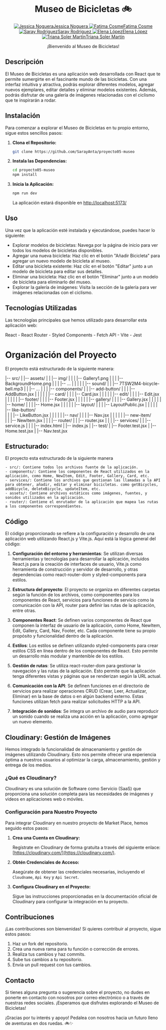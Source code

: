 <div align="center">
  <h1>Museo de Bicicletas 🚲</h1>
</div>

<p align="center">
  <a href="https://github.com/JnogueraGonzalez/">
    <img src="https://img.icons8.com/ios-filled/30/000000/github.png" alt="Jessica Noguera">Jessica Noguera
  </a>
  <a href="https://github.com/pointfs">
    <img src="https://img.icons8.com/ios-filled/30/000000/github.png" alt="Fatima Cosme">Fatima Cosme
  </a>
  <a href="https://github.com/SarayAnta">
    <img src="https://img.icons8.com/ios-filled/30/000000/github.png" alt="Saray Rodriguez">Saray Rodriguez
  </a>
  <a href="https://github.com/elenalope">
    <img src="https://img.icons8.com/ios-filled/30/000000/github.png" alt="Elena López">Elena López
  </a>
  <a href="https://github.com/TrianaSolerMartín">
    <img src="https://img.icons8.com/ios-filled/30/000000/github.png" alt="Triana Soler Martín">Triana Soler Martín
  </a>
</p>

<div align="center">
  <p>¡Bienvenido al Museo de Bicicletas!</p>
</div>

## Descripción

El Museo de Bicicletas es una aplicación web desarrollada con React que te permite sumergirte en el fascinante mundo de las bicicletas. Con una interfaz intuitiva y atractiva, podrás explorar diferentes modelos, agregar nuevos ejemplares, editar detalles y eliminar modelos existentes. Además, podrás disfrutar de una galería de imágenes relacionadas con el ciclismo que te inspirarán a rodar.

## Instalación

Para comenzar a explorar el Museo de Bicicletas en tu propio entorno, sigue estos sencillos pasos:

1. **Clona el Repositorio:**

    ```bash
    git clone https://github.com/SarayAnta/proyecto05-museo
    ```

2. **Instala las Dependencias:**

    ```bash
    cd proyecto05-museo
    npm install
    ```

3. **Inicia la Aplicación:**

    ```bash
    npm run dev
    ```

    La aplicación estará disponible en [http://localhost:5173/](http://localhost:5173/)

## Uso

Una vez que la aplicación esté instalada y ejecutándose, puedes hacer lo siguiente:

- Explorar modelos de bicicletas: Navega por la página de inicio para ver todos los modelos de bicicletas disponibles.
- Agregar una nueva bicicleta: Haz clic en el botón "Añadir Bicicleta" para agregar un nuevo modelo de bicicleta al museo.
- Editar una bicicleta existente: Haz clic en el botón "Editar" junto a un modelo de bicicleta para editar sus detalles.
- Eliminar una bicicleta: Haz clic en el botón "Eliminar" junto a un modelo de bicicleta para eliminarlo del museo.
- Explorar la galería de imágenes: Visita la sección de la galería para ver imágenes relacionadas con el ciclismo.

## Tecnologías Utilizadas

Las tecnologías principales que hemos utilizado para desarrollar esta aplicación web:

React - React Router - Styled Components - Fetch API - Vite - Jest 

# Organización del Proyecto

El proyecto está estructurado de la siguiente manera:

|-- src/
|   |-- assets/
|   |   |-- img/
|   |   |   |-- Gallery1.png
|   |   |   |-- BackgroundHome.png
|   |   |   |-- ...
|   |   |
|   |   |-- sound/
|   |       |-- 7TSW2M4-bicycle-bell.mp3
|   |       |-- ...
|   |
|   |-- components/
|   |   |-- add-button/
|   |   |   |-- AddButton.jsx
|   |   |
|   |   |-- card/
|   |   |   |-- Card.jsx
|   |   |
|   |   |-- edit/
|   |   |   |-- Edit.jsx
|   |   |
|   |   |-- footer/
|   |   |   |-- Footer.jsx
|   |   |
|   |   |-- gallery/
|   |   |   |-- Gallery.jsx
|   |   |
|   |   |-- home/
|   |   |   |-- Home.jsx
|   |   |
|   |   |-- layout/
|   |   |   |-- LayoutPublic.jsx
|   |   |
|   |   |-- like-button/          
|   |   |   |-- LikeButton.jsx
|   |   |
|   |   |-- nav/
|   |   |   |-- Nav.jsx
|   |   |
|   |   |-- new-item/            
|   |       |-- NewItem.jsx
|   |
|   |-- router/
|   |   |-- router.jsx
|   |
|   |-- services/
|   |   |-- service.js
|   |
|   |-- index.html
|   |-- index.js
|
|-- test/
|   |-- Footer.test.jsx
|   |-- Home.test.jsx
|   |-- Nav.test.jsx

## Estructurado:

El proyecto esta estructurado de la siguiente manera

    - src/: Contiene todos los archivos fuente de la aplicación.
    - components/: Contiene los componentes de React utilizados en la aplicación, como Home, NewItem, Edit, Footer, Gallery, Card, etc.
    - services/: Contiene los archivos que gestionan las llamadas a la API para obtener, añadir, editar y eliminar bicicletas. como getBicycles, addBicycle, deleteBicycle, updateItem, etc.
    - assets/: Contiene archivos estáticos como imágenes, fuentes, y sonidos utilizados en la aplicación.
    - router/: Contiene el enrutador de la aplicación que mapea las rutas a los componentes correspondientes.

## Código

El código proporcionado se refiere a la configuración y desarrollo de una aplicación web utilizando React.js y Vite.js. Aquí está la lógica general del código:

1. **Configuración del entorno y herramientas**: Se utilizan diversas herramientas y tecnologías para desarrollar la aplicación, incluidos React.js para la creación de interfaces de usuario, Vite.js como herramienta de construcción y servidor de desarrollo, y otras dependencias como react-router-dom y styled-components para estilos.

2. **Estructura del proyecto**: El proyecto se organiza en diferentes carpetas según la función de los archivos, como componentes para los componentes de React, servicios para funciones de servicio como la comunicación con la API, router para definir las rutas de la aplicación, entre otras.

3. **Componentes React**: Se definen varios componentes de React que componen la interfaz de usuario de la aplicación, como Home, NewItem, Edit, Gallery, Card, Nav, Footer, etc. Cada componente tiene su propio propósito y funcionalidad dentro de la aplicación.

4. **Estilos**: Los estilos se definen utilizando styled-components para crear estilos CSS en línea dentro de los componentes de React. Esto permite un desarrollo más modular y mantenible de los estilos.

5. **Gestión de rutas**: Se utiliza react-router-dom para gestionar la navegación y las rutas de la aplicación. Esto permite que la aplicación tenga diferentes vistas y páginas que se renderizan según la URL actual.

6. **Comunicación con la API**: Se definen funciones en el directorio de servicios para realizar operaciones CRUD (Crear, Leer, Actualizar, Eliminar) en la base de datos o en algún backend externo. Estas funciones utilizan fetch para realizar solicitudes HTTP a la API.

7. **Integración de sonidos**: Se integra un archivo de audio para reproducir un sonido cuando se realiza una acción en la aplicación, como agregar un nuevo elemento.

## Cloudinary: Gestión de Imágenes

Hemos integrado la funcionalidad de almacenamiento y gestión de imágenes utilizando Cloudinary. Esto nos permite ofrecer una experiencia óptima a nuestros usuarios al optimizar la carga, almacenamiento, gestión y entrega de los medios.

### ¿Qué es Cloudinary?

Cloudinary es una solución de Software como Servicio (SaaS) que proporciona una solución completa para las necesidades de imágenes y videos en aplicaciones web o móviles.

### Configuración para Nuestro Proyecto

Para integrar Cloudinary en nuestro proyecto de Market Place, hemos seguido estos pasos:

1. **Crea una Cuenta en Cloudinary:**

    Regístrate en Cloudinary de forma gratuita a través del siguiente enlace: [https://cloudinary.com/](https://cloudinary.com/).

2. **Obtén Credenciales de Acceso:**

    Asegúrate de obtener las credenciales necesarias, incluyendo el `Cloudname`, `Api Key` y `Api Secret`.

3. **Configura Cloudinary en el Proyecto:**

    Sigue las instrucciones proporcionadas en la documentación oficial de Cloudinary para configurar la integración en tu proyecto.

## Contribuciones

¡Las contribuciones son bienvenidas! Si quieres contribuir al proyecto, sigue estos pasos:

1. Haz un fork del repositorio.
2. Crea una nueva rama para tu función o corrección de errores.
3. Realiza tus cambios y haz commits.
4. Sube tus cambios a tu repositorio.
5. Envía un pull request con tus cambios.

## Contacto

Si tienes alguna pregunta o sugerencia sobre el proyecto, no dudes en ponerte en contacto con nosotros por correo electrónico o a través de nuestras redes sociales. ¡Esperamos que disfrutes explorando el Museo de Bicicletas!

¡Gracias por tu interés y apoyo! Pedalea con nosotros hacia un futuro lleno de aventuras en dos ruedas. 🚲✨

